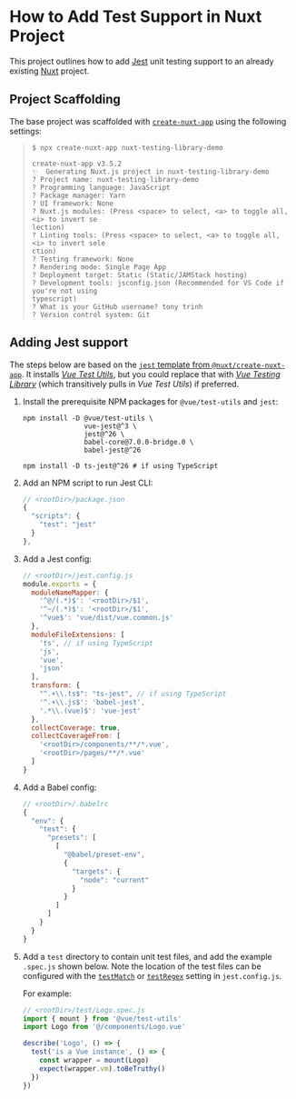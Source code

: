 # How to Add Test Support in Nuxt Project

This project outlines how to add [Jest](https://jestjs.io/) unit testing support to an already existing [Nuxt](https://nuxtjs.org/) project.

## Project Scaffolding

The base project was scaffolded with [`create-nuxt-app`](https://nuxtjs.org/docs/2.x/get-started/installation/#using-create-nuxt-app) using the following settings:

>     $ npx create-nuxt-app nuxt-testing-library-demo
>
>     create-nuxt-app v3.5.2
>     ✨  Generating Nuxt.js project in nuxt-testing-library-demo
>     ? Project name: nuxt-testing-library-demo
>     ? Programming language: JavaScript
>     ? Package manager: Yarn
>     ? UI framework: None
>     ? Nuxt.js modules: (Press <space> to select, <a> to toggle all, <i> to invert se
>     lection)
>     ? Linting tools: (Press <space> to select, <a> to toggle all, <i> to invert sele
>     ction)
>     ? Testing framework: None
>     ? Rendering mode: Single Page App
>     ? Deployment target: Static (Static/JAMStack hosting)
>     ? Development tools: jsconfig.json (Recommended for VS Code if you're not using
>     typescript)
>     ? What is your GitHub username? tony trinh
>     ? Version control system: Git

## Adding Jest support

The steps below are based on the [`jest` template from `@nuxt/create-nuxt-app`](https://github.com/nuxt/create-nuxt-app/tree/d00a766/packages/cna-template/template/frameworks/jest). It installs [*Vue Test Utils*](), but you could replace that with [*Vue Testing Library*](https://testing-library.com/docs/vue-testing-library/intro/) (which transitively pulls in *Vue Test Utils*) if preferred.

 1. Install the prerequisite NPM packages for `@vue/test-utils` and `jest`:

    ```
    npm install -D @vue/test-utils \
                   vue-jest@^3 \
                   jest@^26 \
                   babel-core@7.0.0-bridge.0 \
                   babel-jest@^26

    npm install -D ts-jest@^26 # if using TypeScript
    ```

 2. Add an NPM script to run Jest CLI:

    ```js
    // <rootDir>/package.json
    {
      "scripts": {
        "test": "jest"
      }
    },
    ```

 3. Add a Jest config:

    ```js
    // <rootDir>/jest.config.js
    module.exports = {
      moduleNameMapper: {
        '^@/(.*)$': '<rootDir>/$1',
        '^~/(.*)$': '<rootDir>/$1',
        '^vue$': 'vue/dist/vue.common.js'
      },
      moduleFileExtensions: [
        'ts', // if using TypeScript
        'js',
        'vue',
        'json'
      ],
      transform: {
        "^.+\\.ts$": "ts-jest", // if using TypeScript
        '^.+\\.js$': 'babel-jest',
        '.*\\.(vue)$': 'vue-jest'
      },
      collectCoverage: true,
      collectCoverageFrom: [
        '<rootDir>/components/**/*.vue',
        '<rootDir>/pages/**/*.vue'
      ]
    }
    ```

  4. Add a Babel config:

     ```js
     // <rootDir>/.babelrc
     {
       "env": {
         "test": {
           "presets": [
             [
               "@babel/preset-env",
               {
                 "targets": {
                   "node": "current"
                 }
               }
             ]
           ]
         }
       }
     }
     ```

  5. Add a `test` directory to contain unit test files, and add the example `.spec.js` shown below. Note the location of the test files can be configured with the [`testMatch`](https://jestjs.io/docs/configuration#testmatch-arraystring) or [`testRegex`](https://jestjs.io/docs/configuration#testregex-string--arraystring) setting in `jest.config.js`.

     For example:

     ```js
     // <rootDir>/test/Logo.spec.js
     import { mount } from '@vue/test-utils'
     import Logo from '@/components/Logo.vue'

     describe('Logo', () => {
       test('is a Vue instance', () => {
         const wrapper = mount(Logo)
         expect(wrapper.vm).toBeTruthy()
       })
     })
     ```
